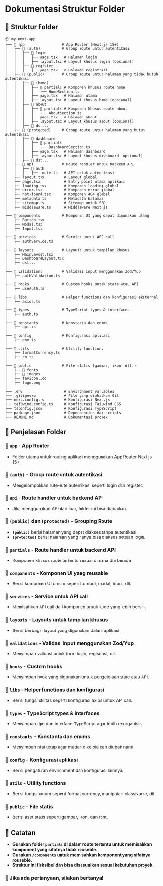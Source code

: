 # Dokumentasi Struktur Folder

## 📁 Struktur Folder

```
📦 my-next-app
├── 📂 app                 # App Router (Next.js 15+)
│   ├── 📂 (auth)          # Group route untuk autentikasi
│   │   ├── 📂 login
│   │   │   ├── page.tsx   # Halaman login
│   │   │   ├── layout.tsx # Layout khusus login (opsional)
│   │   ├── 📂 register
│   │   │   ├── page.tsx   # Halaman registrasi
│   ├── 📂 (public)        # Group route untuk halaman yang tidak butuh autentikasi
│   │   ├── 📂 (home)
│   │   │   ├── 📂 partials # Komponen khusus route home
│   │   │   │   ├── HomeSection.ts
│   │   │   ├── page.tsx   # Halaman utama
│   │   │   ├── layout.tsx # Layout khusus home (opsional)
│   │   ├── 📂 about
│   │   │   ├── 📂 partials # Komponen khusus route about
│   │   │   │   ├── AboutSection.ts
│   │   │   ├── page.tsx   # Halaman about
│   │   │   ├── layout.tsx # Layout khusus about (opsional)
│   │   ├── 📂 dst...
│   ├── 📂 (protected)     # Group route untuk halaman yang butuh autentikasi
│   │   ├── 📂 dashboard
│   │   │   ├── 📂 partials
│   │   │   │   ├── DashboardSection.ts
│   │   │   ├── page.tsx   # Halaman dashboard
│   │   │   ├── layout.tsx # Layout khusus dashboard (opsional)
│   │   ├── 📂 dst...
│   ├── 📂 api             # Route handler untuk backend API
│   │   ├── 📂 auth
│   │   │   ├── route.ts   # API untuk autentikasi
│   ├── layout.tsx         # Layout global
│   ├── page.tsx           # Entry point utama aplikasi
│   ├── loading.tsx        # Komponen loading global
│   ├── error.tsx          # Komponen error global
│   ├── not-found.tsx      # Komponen 404 global
│   ├── metadata.ts        # Metadata halaman
│   ├── sitemap.ts         # Sitemap untuk SEO
│   ├── middleware.ts      # Middleware Next.js
│
├── 📂 components          # Komponen UI yang dapat digunakan ulang
│   ├── Button.tsx
│   ├── Modal.tsx
│   ├── Input.tsx
│
├── 📂 services            # Service untuk API call
│   ├── authService.ts
│
├── 📂 layouts             # Layouts untuk tampilan khusus
│   ├── MainLayout.tsx
│   ├── DashboardLayout.tsx
│   ├── dst...
│
├── 📂 validations         # Validasi input menggunakan Zod/Yup
│   ├── authValidation.ts
│
├── 📂 hooks               # Custom hooks untuk state atau API
│   ├── useAuth.ts
│
├── 📂 libs                # Helper functions dan konfigurasi eksternal
│   ├── axios.ts
│
├── 📂 types               # TypeScript types & interfaces
│   ├── auth.ts
│
├── 📂 constants           # Konstanta dan enums
│   ├── api.ts
│
├── 📂 config              # Konfigurasi aplikasi
│   ├── env.ts
│
├── 📂 utils               # Utility functions
│   ├── formatCurrency.ts
│   ├── cn.ts
│
├── 📂 public              # File statis (gambar, ikon, dll.)
│   ├── 📂 fonts
│   ├── 📂 images
│   ├── favicon.ico
│   ├── logo.png
│
├── .env                   # Environment variables
├── .gitignore             # File yang diabaikan Git
├── next.config.js         # Konfigurasi Next.js
├── tailwind.config.ts     # Konfigurasi Tailwind CSS
├── tsconfig.json          # Konfigurasi TypeScript
├── package.json           # Dependencies dan scripts
├── README.md              # Dokumentasi proyek
```

## 📌 Penjelasan Folder

### 📂 `app` - App Router

- Folder utama untuk routing aplikasi menggunakan App Router Next.js 15+.

### 📂 `(auth)` - Group route untuk autentikasi

- Mengelompokkan rute-rute autentikasi seperti login dan register.

### 📂 `api` - Route handler untuk backend API

- Jika menggunakan API dari luar, folder ini bisa diabaikan.

### 📂 `(public)` dan `(protected)` - Grouping Route

- **`(public)`** berisi halaman yang dapat diakses tanpa autentikasi.
- **`(protected)`** berisi halaman yang hanya bisa diakses setelah login.

### 📂 `partials` - Route handler untuk backend API

- Komponen khusus route tertentu sesuai dimana dia berada

### 📂 `components` - Komponen UI yang reusable

- Berisi komponen UI umum seperti tombol, modal, input, dll.

### 📂 `services` - Service untuk API call

- Memisahkan API call dari komponen untuk kode yang lebih bersih.

### 📂 `layouts` - Layouts untuk tampilan khusus

- Berisi berbagai layout yang digunakan dalam aplikasi.

### 📂 `validations` - Validasi input menggunakan Zod/Yup

- Menyimpan validasi untuk form login, registrasi, dll.

### 📂 `hooks` - Custom hooks

- Menyimpan hook yang digunakan untuk pengelolaan state atau API.

### 📂 `libs` - Helper functions dan konfigurasi

- Berisi fungsi utilitas seperti konfigurasi axios untuk API call.

### 📂 `types` - TypeScript types & interfaces

- Menyimpan tipe dan interface TypeScript agar lebih terorganisir.

### 📂 `constants` - Konstanta dan enums

- Menyimpan nilai tetap agar mudah dikelola dan diubah nanti.

### 📂 `config` - Konfigurasi aplikasi

- Berisi pengaturan environment dan konfigurasi lainnya.

### 📂 `utils` - Utility functions

- Berisi fungsi umum seperti format currency, manipulasi className, dll.

### 📂 `public` - File statis

- Berisi aset statis seperti gambar, ikon, dan font.

## 📌 Catatan

- **Gunakan folder `partials` di dalam route tertentu untuk memisahkan komponent yang sifatnya tidak rouseble.**
- **Gunakan `/components` untuk memisahkan komponent yang sifatnya rouseble.**
- **Struktur ini fleksibel dan bisa disesuaikan sesuai kebutuhan proyek.**

### 🚀 Jika ada pertanyaan, silakan bertanya!
